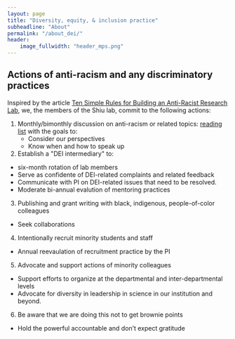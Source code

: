 ```yaml
---
layout: page
title: "Diversity, equity, & inclusion practice"
subheadline: "About"
permalink: "/about_dei/"
header:
    image_fullwidth: "header_mps.png"
---
```


## Actions of anti-racism and any discriminatory practices

Inspired by the article [Ten Simple Rules for Building an Anti-Racist Research Lab](https://ecoevorxiv.org/4a9p8/?utm_source=Nature+Briefing&utm_campaign=72689b2f3c-briefing-dy-20200619&utm_medium=email&utm_term=0_c9dfd39373-72689b2f3c-44323345), we, the members of the Shiu lab, commit to the following actions: 

1. Monthly/bimonthly discussion on anti-racism or related topics: [reading list](https://docs.google.com/spreadsheets/d/16F8oSwMwGKZz8eWC7oW-f87WXHGIWjAZQASHiCPjK74/edit#gid=0) with the goals to:
   * Consider our perspectives
   * Know when and how to speak up
2. Establish a "DEI intermediary" to:
  * six-month rotation of lab members
  * Serve as confidente of DEI-related complaints and related feedback
  * Communicate with PI on DEI-related issues that need to be resolved.
  * Moderate bi-annual evalution of mentoring practices
3. Publishing and grant writing with black, indigenous, people-of-color colleagues
  * Seek collaborations
4. Intentionally recruit minority students and staff
  * Annual reevaulation of recruitment practice by the PI
5. Advocate and support actions of minority colleagues
  * Support efforts to organize at the departmental and inter-departmental levels
  * Advocate for diversity in leadership in science in our institution and beyond.
6. Be aware that we are doing this not to get brownie points
  * Hold the powerful accountable and don’t expect gratitude
